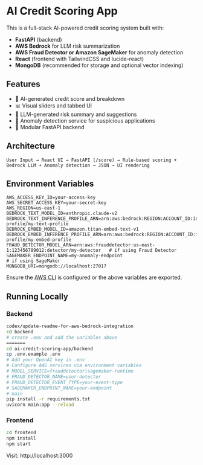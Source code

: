 
# AI Credit Scoring App

This is a full-stack AI-powered credit scoring system built with:
- **FastAPI** (backend)
- **AWS Bedrock** for LLM risk summarization
- **AWS Fraud Detector or Amazon SageMaker** for anomaly detection
- **React** (frontend with TailwindCSS and lucide-react)
- **MongoDB** (recommended for storage and optional vector indexing)

## Features

- 🧠 AI-generated credit score and breakdown
- 📊 Visual sliders and tabbed UI
- 💬 LLM-generated risk summary and suggestions
- 🚨 Anomaly detection service for suspicious applications
- 📁 Modular FastAPI backend

## Architecture

```
User Input → React UI → FastAPI (/score) → Rule-based scoring + Bedrock LLM + Anomaly detection → JSON → UI rendering
```

## Environment Variables

```
AWS_ACCESS_KEY_ID=your-access-key
AWS_SECRET_ACCESS_KEY=your-secret-key
AWS_REGION=us-east-1
BEDROCK_TEXT_MODEL_ID=anthropic.claude-v2
BEDROCK_TEXT_INFERENCE_PROFILE_ARN=arn:aws:bedrock:REGION:ACCOUNT_ID:inference-profile/my-text-profile
BEDROCK_EMBED_MODEL_ID=amazon.titan-embed-text-v1
BEDROCK_EMBED_INFERENCE_PROFILE_ARN=arn:aws:bedrock:REGION:ACCOUNT_ID:inference-profile/my-embed-profile
FRAUD_DETECTOR_MODEL_ARN=arn:aws:frauddetector:us-east-1:123456789012:detector/my-detector   # if using Fraud Detector
SAGEMAKER_ENDPOINT_NAME=my-anomaly-endpoint                                                   # if using SageMaker
MONGODB_URI=mongodb://localhost:27017
```

Ensure the [AWS CLI](https://docs.aws.amazon.com/cli/latest/userguide/getting-started-install.html) is configured or the above variables are exported.

## Running Locally

### Backend
```bash
codex/update-readme-for-aws-bedrock-integration
cd backend
# create .env and add the variables above
=======
cd ai-credit-scoring-app/backend
cp .env.example .env
# Add your OpenAI key in .env
# Configure AWS services via environment variables
# MODEL_SERVICE=frauddetector|sagemaker-runtime
# FRAUD_DETECTOR_NAME=your-detector
# FRAUD_DETECTOR_EVENT_TYPE=your-event-type
# SAGEMAKER_ENDPOINT_NAME=your-endpoint
# main
pip install -r requirements.txt
uvicorn main:app --reload
```

### Frontend
```bash
cd frontend
npm install
npm start
```

Visit: http://localhost:3000

